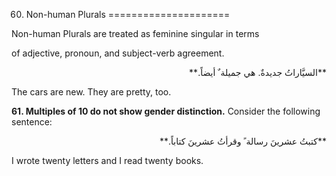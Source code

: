 60. Non-human Plurals
=====================

Non-human Plurals are treated as feminine singular in terms

of adjective, pronoun, and subject-verb agreement.

<p dir="rtl">
**السيَّاراتُ جديدةٌ. هي جميلة ٌ أيضاً.**
</p>

The cars are new. They are pretty, too.

**61. Multiples of 10 do not show gender distinction.** Consider the
following sentence:

<p dir="rtl">
**کتبتُ عشرينَ رسالة ً وقرأتُ عشرينَ کتاباً.**
</p>

I wrote twenty letters and I read twenty books.


